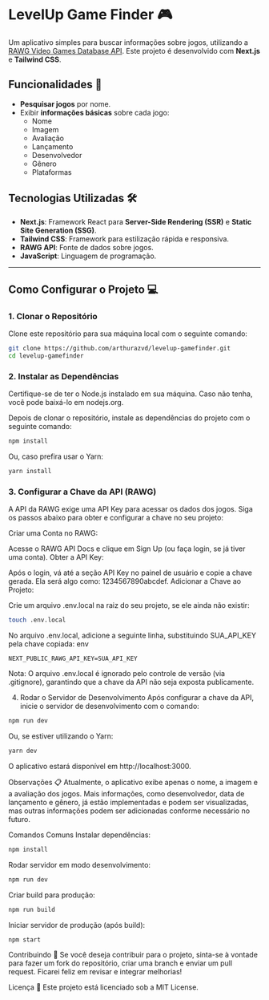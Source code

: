 # LevelUp Game Finder 🎮

Um aplicativo simples para buscar informações sobre jogos, utilizando a [RAWG Video Games Database API](https://rawg.io/apidocs). Este projeto é desenvolvido com **Next.js** e **Tailwind CSS**.

## Funcionalidades 🚀
- **Pesquisar jogos** por nome.
- Exibir **informações básicas** sobre cada jogo:
  - Nome
  - Imagem
  - Avaliação
  - Lançamento
  - Desenvolvedor
  - Gênero
  - Plataformas

## Tecnologias Utilizadas 🛠️
- **Next.js**: Framework React para **Server-Side Rendering (SSR)** e **Static Site Generation (SSG)**.
- **Tailwind CSS**: Framework para estilização rápida e responsiva.
- **RAWG API**: Fonte de dados sobre jogos.
- **JavaScript**: Linguagem de programação.

---

## Como Configurar o Projeto 💻

### 1. Clonar o Repositório
Clone este repositório para sua máquina local com o seguinte comando:

```bash
git clone https://github.com/arthurazvd/levelup-gamefinder.git
cd levelup-gamefinder
````
### 2. Instalar as Dependências
Certifique-se de ter o Node.js instalado em sua máquina. Caso não tenha, você pode baixá-lo em nodejs.org.

Depois de clonar o repositório, instale as dependências do projeto com o seguinte comando:

```bash
npm install
```
Ou, caso prefira usar o Yarn:

```bash
yarn install
```
### 3. Configurar a Chave da API (RAWG)
A API da RAWG exige uma API Key para acessar os dados dos jogos. Siga os passos abaixo para obter e configurar a chave no seu projeto:

Criar uma Conta no RAWG:

Acesse o RAWG API Docs e clique em Sign Up (ou faça login, se já tiver uma conta).
Obter a API Key:

Após o login, vá até a seção API Key no painel de usuário e copie a chave gerada. Ela será algo como: 1234567890abcdef.
Adicionar a Chave ao Projeto:

Crie um arquivo .env.local na raiz do seu projeto, se ele ainda não existir:
```bash
touch .env.local
```
No arquivo .env.local, adicione a seguinte linha, substituindo SUA_API_KEY pela chave copiada:
env
```env
NEXT_PUBLIC_RAWG_API_KEY=SUA_API_KEY
````
Nota: O arquivo .env.local é ignorado pelo controle de versão (via .gitignore), garantindo que a chave da API não seja exposta publicamente.

4. Rodar o Servidor de Desenvolvimento
Após configurar a chave da API, inicie o servidor de desenvolvimento com o comando:

```bash
npm run dev
```
Ou, se estiver utilizando o Yarn:

```bash
yarn dev
```
O aplicativo estará disponível em http://localhost:3000.

Observações 📋
Atualmente, o aplicativo exibe apenas o nome, a imagem e a avaliação dos jogos. Mais informações, como desenvolvedor, data de lançamento e gênero, já estão implementadas e podem ser visualizadas, mas outras informações podem ser adicionadas conforme necessário no futuro.

Comandos Comuns
Instalar dependências:

```bash
npm install
```
Rodar servidor em modo desenvolvimento:

```bash
npm run dev
```
Criar build para produção:

```bash
npm run build
```
Iniciar servidor de produção (após build):

```bash
npm start
```
Contribuindo 🤝
Se você deseja contribuir para o projeto, sinta-se à vontade para fazer um fork do repositório, criar uma branch e enviar um pull request. Ficarei feliz em revisar e integrar melhorias!

Licença 📜
Este projeto está licenciado sob a MIT License.
